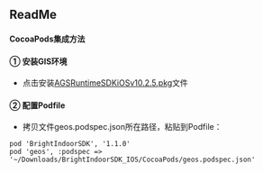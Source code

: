 ## ReadMe

#### CocoaPods集成方法
#### ① 安装GIS环境

* 点击安装[AGSRuntimeSDKiOSv10.2.5.pkg](../AGSRuntimeSDKiOSv10.2.5.pkg)文件

#### ② 配置Podfile

* 拷贝文件geos.podspec.json所在路径，粘贴到Podfile：

```
pod 'BrightIndoorSDK', '1.1.0'
pod 'geos', :podspec => '~/Downloads/BrightIndoorSDK_IOS/CocoaPods/geos.podspec.json'
```